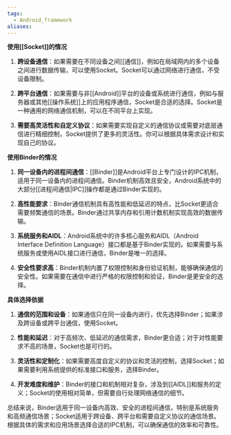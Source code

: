```yaml
---
tags:
  - Android_framework
aliases:
---
```


**使用[[Socket]]的情况**

1. **跨设备通信**：如果需要在不同设备之间[[通信]]，例如在局域网内的多个设备之间进行数据传输，可以使用Socket。Socket可以通过网络进行通信，不受设备限制。

2. **跨平台通信**：如果需要与非[[Android]]平台的设备或系统进行通信，例如与服务器或其他[[操作系统]]上的应用程序通信，Socket是合适的选择。Socket是一种通用的网络通信机制，可以在不同平台上实现。

3. **需要高灵活性和自定义协议**：如果需要实现自定义的通信协议或需要对底层通信进行精细控制，Socket提供了更多的灵活性。你可以根据具体需求设计和实现自己的协议。

**使用Binder的情况**

1. **同一设备内的进程间通信**：[[Binder]]是Android平台上专门设计的IPC机制，适用于同一设备内的进程间通信。Binder机制高效且安全，Android系统中的大部分[[进程间通信|IPC]]操作都是通过Binder实现的。

2. **高性能要求**：Binder通信机制具有高性能和低延迟的特点，比Socket更适合需要频繁通信的场景。Binder通过共享内存和引用计数机制实现高效的数据传输。

3. **系统服务和AIDL**：Android系统中的许多核心服务和AIDL（Android Interface Definition Language）接口都是基于Binder实现的。如果需要与系统服务或使用AIDL接口进行通信，Binder是唯一的选择。

4. **安全性要求高**：Binder机制内置了权限控制和身份验证机制，能够确保通信的安全性。如果需要在通信中进行严格的权限控制和验证，Binder是更安全的选择。

**具体选择依据**

1. **通信的范围和设备**：如果通信只在同一设备内进行，优先选择Binder；如果涉及跨设备或跨平台通信，使用Socket。

2. **性能和延迟**：对于高频次、低延迟的通信需求，Binder更合适；对于对性能要求不高的场景，Socket也是可行的。

3. **灵活性和定制化**：如果需要高度自定义的协议和灵活的控制，选择Socket；如果需要利用系统提供的标准接口和服务，选择Binder。

1. **开发难度和维护**：Binder的接口和机制相对复杂，涉及到[[AIDL]]和服务的定义；Socket的使用相对简单，但需要自行处理网络通信的细节。

总结来说，Binder适用于同一设备内高效、安全的进程间通信，特别是系统服务和高频通信场景；Socket适用于跨设备、跨平台和需要自定义协议的通信场景。根据具体的需求和应用场景选择合适的IPC机制，可以确保通信的效率和可靠性。

